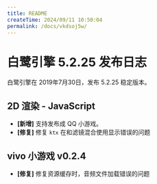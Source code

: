 ```yaml
---
title: README
createTime: 2024/09/11 10:50:04
permalink: /docs/vkdsoj5w/
---
```

# 白鹭引擎 5.2.25 发布日志
白鹭引擎在 2019年7月30日，发布 5.2.25 稳定版本。

## 2D 渲染 - JavaScript
- **[新增]** 支持发布成 QQ 小游戏。
- **[修复]** 修复 `ktx` 在和滤镜混合使用显示错误的问题

## vivo 小游戏 v0.2.4
- **[修复]** 修复资源缓存时，音频文件加载错误的问题
